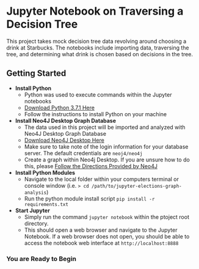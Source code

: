 # Jupyter Notebook on Traversing a Decision Tree

This project takes mock decision tree data revolving around choosing a drink at Starbucks.  The notebooks include importing data, traversing the tree, and determining what drink is chosen based on decisions in the tree.

## Getting Started

* **Install Python**
    * Python was used to execute commands within the Jupyter notebooks
    * [Download Python 3.7.1 Here](https://www.python.org/downloads/release/python-371/)
    * Follow the instructions to install Python on your machine
* **Install Neo4J Desktop Graph Database**
    * The data used in this project will be imported and analyzed with Neo4J Desktop Graph Database
    * [Download Neo4J Desktop Here](https://neo4j.com/download/)
    * Make sure to take note of the login information for your database server.  The default credentials are `neoj4/neo4j`
    * Create a graph within Neo4j Desktop.  If you are unsure how to do this, please [Follow the Directions Provided by Neo4J](https://neo4j.com/developer/neo4j-desktop/#_creating_a_graph_database)
* **Install Python Modules**
    * Navigate to the local folder within your computers terminal or console window (i.e. `> cd /path/to/jupyter-elections-graph-analysis`)
    * Run the python module install script `pip install -r requirements.txt`
* **Start Jupyter**
    * Simply run the command `jupyter notebook` within the ptoject root directory.
    * This should open a web browser and navigate to the Jupyter Notebook.  If a web browser does not open, you should be able to access the notebook web interface at `http://localhost:8888`

### You are Ready to Begin